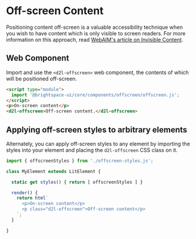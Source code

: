 # Off-screen Content

Positioning content off-screen is a valuable accessibility technique when you wish to have content which is only visible to screen readers. For more information on this approach, read [WebAIM's article on Invisible Content](http://webaim.org/techniques/css/invisiblecontent/).

## Web Component

Import and use the `<d2l-offscreen>` web component, the contents of which will be positioned off-screen.

```html
<script type="module">
  import '@brightspace-ui/core/components/offscreen/offscreen.js';
</script>
<p>On-screen content</p>
<d2l-offscreen>Off-screen content.</d2l-offscreen>
```

## Applying off-screen styles to arbitrary elements

Alternately, you can apply off-screen styles to any element by importing the styles into your element and placing the `d2l-offscreen` CSS class on it.

```javascript
import { offscreenStyles } from './offscreen-styles.js';

class MyElement extends LitElement {

  static get styles() { return [ offscreenStyles ] }

  render() {
    return html`
      <p>On-screen content</p>
      <p class="d2l-offscreen">Off-screen content</p>
    `;
  }

}
```
